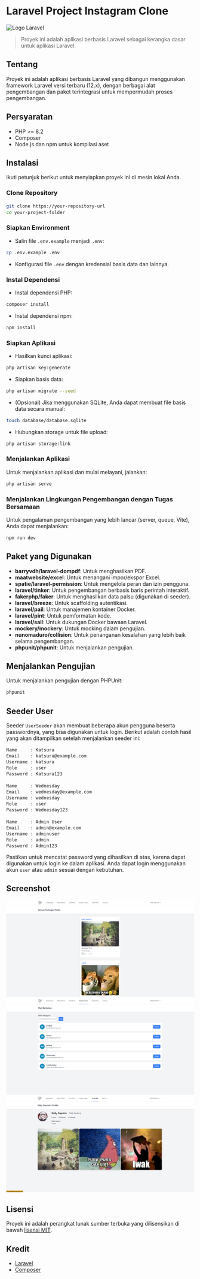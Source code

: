 # Laravel Project Instagram Clone

![Logo Laravel](https://laravel.com/img/logomark.min.svg)

> Proyek ini adalah aplikasi berbasis Laravel sebagai kerangka dasar untuk aplikasi Laravel.

## Tentang

Proyek ini adalah aplikasi berbasis Laravel yang dibangun menggunakan framework Laravel versi terbaru (12.x), dengan berbagai alat pengembangan dan paket terintegrasi untuk mempermudah proses pengembangan.

## Persyaratan

-   PHP >= 8.2
-   Composer
-   Node.js dan npm untuk kompilasi aset

## Instalasi

Ikuti petunjuk berikut untuk menyiapkan proyek ini di mesin lokal Anda.

### Clone Repository

```bash
git clone https://your-repository-url
cd your-project-folder
```

### Siapkan Environment

-   Salin file `.env.example` menjadi `.env`:

```bash
cp .env.example .env
```

-   Konfigurasi file `.env` dengan kredensial basis data dan lainnya.

### Instal Dependensi

-   Instal dependensi PHP:

```bash
composer install
```

-   Instal dependensi npm:

```bash
npm install
```

### Siapkan Aplikasi

-   Hasilkan kunci aplikasi:

```bash
php artisan key:generate
```

-   Siapkan basis data:

```bash
php artisan migrate --seed
```

-   (Opsional) Jika menggunakan SQLite, Anda dapat membuat file basis data secara manual:

```bash
touch database/database.sqlite
```

-   Hubungkan storage untuk file upload:

```bash
php artisan storage:link
```

### Menjalankan Aplikasi

Untuk menjalankan aplikasi dan mulai melayani, jalankan:

```bash
php artisan serve
```

### Menjalankan Lingkungan Pengembangan dengan Tugas Bersamaan

Untuk pengalaman pengembangan yang lebih lancar (server, queue, Vite), Anda dapat menjalankan:

```bash
npm run dev
```

## Paket yang Digunakan

-   **barryvdh/laravel-dompdf**: Untuk menghasilkan PDF.
-   **maatwebsite/excel**: Untuk menangani impor/ekspor Excel.
-   **spatie/laravel-permission**: Untuk mengelola peran dan izin pengguna.
-   **laravel/tinker**: Untuk pengembangan berbasis baris perintah interaktif.
-   **fakerphp/faker**: Untuk menghasilkan data palsu (digunakan di seeder).
-   **laravel/breeze**: Untuk scaffolding autentikasi.
-   **laravel/pail**: Untuk manajemen kontainer Docker.
-   **laravel/pint**: Untuk pemformatan kode.
-   **laravel/sail**: Untuk dukungan Docker bawaan Laravel.
-   **mockery/mockery**: Untuk mocking dalam pengujian.
-   **nunomaduro/collision**: Untuk penanganan kesalahan yang lebih baik selama pengembangan.
-   **phpunit/phpunit**: Untuk menjalankan pengujian.

## Menjalankan Pengujian

Untuk menjalankan pengujian dengan PHPUnit:

```bash
phpunit
```

## Seeder User

Seeder `UserSeeder` akan membuat beberapa akun pengguna beserta passwordnya, yang bisa digunakan untuk login. Berikut adalah contoh hasil yang akan ditampilkan setelah menjalankan seeder ini:

```
Name     : Katsura
Email    : katsura@example.com
Username : katsura
Role     : user
Password : Katsura123

Name     : Wednesday
Email    : wednesday@example.com
Username : wednesday
Role     : user
Password : Wednesday123

Name     : Admin User
Email    : admin@example.com
Username : adminuser
Role     : admin
Password : Admin123
```

Pastikan untuk mencatat password yang dihasilkan di atas, karena dapat digunakan untuk login ke dalam aplikasi. Anda dapat login menggunakan akun `user` atau `admin` sesuai dengan kebutuhan.

## Screenshot

![Screenshot 1](public/images/screenshots/01-newsfeed.png)
![Screenshot 1](public/images/screenshots/02-newsfeed.png)
![Screenshot 1](public/images/screenshots/03-newsfeed.png)

## Lisensi

Proyek ini adalah perangkat lunak sumber terbuka yang dilisensikan di bawah [lisensi MIT](https://opensource.org/licenses/MIT).

## Kredit

-   [Laravel](https://laravel.com)
-   [Composer](https://getcomposer.org)
